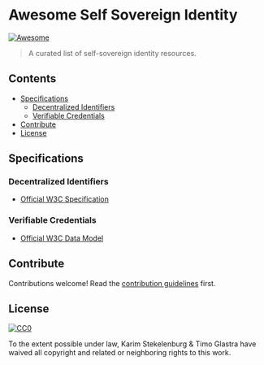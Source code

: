 # Awesome Self Sovereign Identity 

[![Awesome](https://awesome.re/badge.svg)](https://awesome.re)

> A curated list of self-sovereign identity resources.


## Contents
- [Specifications](#specifications)
    - [Decentralized Identifiers](#decentralized-identifiers)
    - [Verifiable Credentials](#verifiable-credentials)
- [Contribute](#contribute)
- [License](#license)

## Specifications

### Decentralized Identifiers

- [Official W3C Specification](https://w3c-ccg.github.io/did-spec/)



### Verifiable Credentials

- [Official W3C Data Model](https://www.w3.org/TR/vc-data-model/)


## Contribute

Contributions welcome! Read the [contribution guidelines](contributing.md) first.


## License

[![CC0](https://mirrors.creativecommons.org/presskit/buttons/88x31/svg/cc-zero.svg)](https://creativecommons.org/publicdomain/zero/1.0)

To the extent possible under law, Karim Stekelenburg &amp; Timo Glastra have waived all copyright and
related or neighboring rights to this work.
